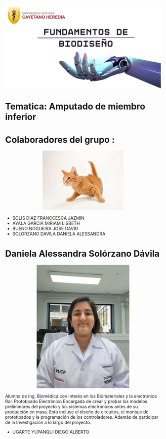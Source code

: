 
![portada](https://github.com/Arbandu/Fundbio/blob/518cc1d79ce635adceca751b0e7cd1fd7d32849b/Imagenes/Imagen%20de%20WhatsApp%202024-08-28%20a%20las%2017.48.48_9a093f02.jpg)

# Tematica: Amputado de miembro inferior

# Colaboradores del grupo :

<p align="center">
  <img src="https://github.com/Arbandu/Fundbio/blob/567704467d9b14fbd67f72ea167dd56b1b9491d5/Imagenes/descarga.jpeg" alt="Descripción de la imagen">
</p>

- SOLIS DIAZ FRANCCESCA JAZMIN
- AYALA GARCIA MIRIAM LISBETH
- BUENO NOGUEIRA JOSE DAVID
- SOLORZANO DAVILA DANIELA ALESSANDRA
# Daniela Alessandra Solórzano Dávila
<p align="center">
  <img src="https://github.com/Arbandu/Fundbio/blob/2635e622c3ec302283b7289f5b0d49f5aa36a6d6/Imagenes/Daniela.jpg" alt="Imagen de Daniela" width="300">
</p>
  
  Alumna de Ing. Biomédica con interés en los Biomateriales y la electrónica 
  Rol: Prototipado Electrónico
  Encargada de crear y probar los modelos preliminares del proyecto y los sistemas electrónicos antes de su producción en masa. Esto incluye el diseño de circuitos, el montaje de prototipados y la programación de los controladores. Además de participar de la Investigación a lo largo del proyecto.

- UGARTE YUPANQUI DIEGO ALBERTO
